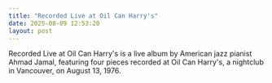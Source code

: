 ```yaml
---
title: "Recorded Live at Oil Can Harry's"
date: 2025-08-09 12:53:20 
layout: post
---
```


Recorded Live at Oil Can Harry's is a live album by American jazz pianist Ahmad Jamal, featuring four pieces recorded at Oil Can Harry's, a nightclub in Vancouver, on August 13, 1976.